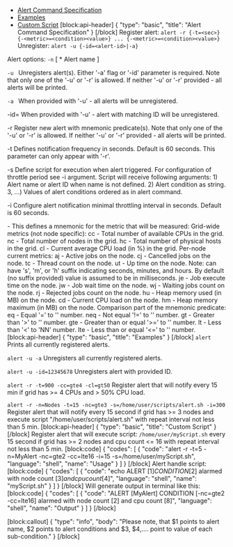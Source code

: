* [Alert Command Specification](#alert-command-specification)
* [Examples](#examples)
* [Custom Script](#custom-script)
[block:api-header]
{
  "type": "basic",
  "title": "Alert Command Specification"
}
[/block]
Register alert: ```alert -r {-t=<sec>} {-<metric>=<condition><value>} ... {-<metric>=<condition><value>}```
Unregister: ```alert -u {-id=<alert-id>|-a}```

Alert options:
  ```-n```
[  *  Alert name    ]
    
  ```-u ```
      Unregisters alert(s). Either '-a' flag or '-id' parameter is required.
      Note that only one of the '-u' or '-r' is allowed.
      If neither '-u' or '-r' provided - all alerts will be printed.
    
  ```-a ```
      When provided with '-u' - all alerts will be unregistered.
    
  -id=<alert-id>
      When provided with '-u' - alert with matching ID will be unregistered.
    
  -r
      Register new alert with mnemonic predicate(s).
      Note that only one of the '-u' or '-r' is allowed.
      If neither '-u' or '-r' provided - all alerts will be printed.
    
  -t
      Defines notification frequency in seconds. Default is 60 seconds.
      This parameter can only appear with '-r'.
    
  -s
      Define script for execution when alert triggered.
      For configuration of throttle period see -i argument.
      Script will receive following arguments:
      1) Alert name or alert ID when name is not defined.
      2) Alert condition as string.
      3, ...) Values of alert conditions ordered as in alert command.
    
  -i
       Configure alert notification minimal throttling interval in seconds. Default is 60 seconds.
 
   -<metric>
      This defines a mnemonic for the metric that will be measured:
      Grid-wide metrics (not node specific):
         cc - Total number of available CPUs in the grid.
         nc - Total number of nodes in the grid.
         hc - Total number of physical hosts in the grid.
         cl - Current average CPU load (in %) in the grid.
      Per-node current metrics:
         aj - Active jobs on the node.
         cj - Cancelled jobs on the node.
         tc - Thread count on the node.
         ut - Up time on the node.
      Note: <num> can have 's', 'm', or 'h' suffix indicating seconds, minutes, and hours.
      By default (no suffix provided) value is assumed to be in milliseconds.
         je - Job execute time on the node.
         jw - Job wait time on the node.
         wj - Waiting jobs count on the node.
         rj - Rejected jobs count on the node.
         hu - Heap memory used (in MB) on the node.
         cd - Current CPU load on the node.
         hm - Heap memory maximum (in MB) on the node.
  <condition>
      Comparison part of the mnemonic predicate:
         eq - Equal '=' to '<value>' number.
         neq - Not equal '!=' to '<value>' number.
         gt - Greater than '>' to '<value>' number.
         gte - Greater than or equal '>=' to '<value>' number.
         lt - Less than '<' to 'NN' number.
         lte - Less than or equal '<=' to '<value>' number.
[block:api-header]
{
  "type": "basic",
  "title": "Examples"
}
[/block]
```alert ```
   Prints all currently registered alerts.
    
```alert -u -a```
   Unregisters all currently registered alerts.
    
```alert -u -id=12345678```
   Unregisters alert with provided ID.
    
```alert -r -t=900 -cc=gte4 -cl=gt50```
   Register alert that will notify every 15 min if grid has >= 4 CPUs and > 50% CPU load.

```alert -r -n=Nodes -t=15 -nc=gte3 -s=/home/user/scripts/alert.sh -i=300```
   Register alert that will notify every 15 second if grid has >= 3 nodes and execute script "/home/user/scripts/alert.sh" with repeat interval not less than 5 min.
[block:api-header]
{
  "type": "basic",
  "title": "Custom Script"
}
[/block]
Register alert that will execute script: ```/home/user/myScript.sh``` every 15 second if grid has >= 2 nodes and cpu count <= 16 with repeat interval not less than 5 min.
[block:code]
{
  "codes": [
    {
      "code": "alert -r -t=5 -n=MyAlert -nc=gte2 -cc=lte16 -i=15 -s=/home/user/myScript.sh",
      "language": "shell",
      "name": "Usage"
    }
  ]
}
[/block]
Alert handle script:
[block:code]
{
  "codes": [
    {
      "code": "echo ALERT [$1] CONDITION [$2] alarmed with node count [$3] and cpu count [$4]",
      "language": "shell",
      "name": "myScript.sh"
    }
  ]
}
[/block]
Will generate output in terminal like this:
[block:code]
{
  "codes": [
    {
      "code": "ALERT [MyAlert] CONDITION [-nc=gte2 -cc=lte16] alarmed with node count [2] and cpu count [8]",
      "language": "shell",
      "name": "Output"
    }
  ]
}
[/block]

[block:callout]
{
  "type": "info",
  "body": "Please note, that $1 points to alert name, $2 points to alert conditions and $3, $4,.... point to value of each sub-condition."
}
[/block]
